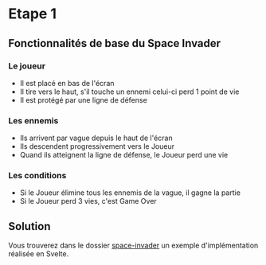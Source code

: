 # Etape 1

## Fonctionnalités de base du Space Invader

### Le joueur

- Il est placé en bas de l'écran
- Il tire vers le haut, s'il touche un ennemi celui-ci perd 1 point de vie
- Il est protégé par une ligne de défense

### Les ennemis

- Ils arrivent par vague depuis le haut de l'écran
- Ils descendent progressivement vers le Joueur
- Quand ils atteignent la ligne de défense, le Joueur perd une vie

### Les conditions

- Si le Joueur élimine tous les ennemis de la vague, il gagne la partie
- Si le Joueur perd 3 vies, c'est Game Over

## Solution

Vous trouverez dans le dossier [space-invader](space-invader) un exemple d'implémentation réalisée en Svelte.

